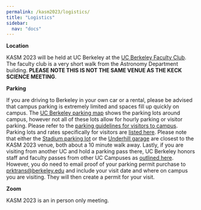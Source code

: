 ```yaml
---
permalink: /kasm2023/logistics/
title: "Logistics"
sidebar:
  nav: "docs"
---
```



**Location**

KASM 2023 will be held at UC Berkeley at the <a href="https://goo.gl/maps/bnBQkSknWNUcoaU79">UC Berkeley Faculty Club</a>. The faculty club is a very short walk from the Astronomy Department building. <b>PLEASE NOTE THIS IS NOT THE SAME VENUE AS THE KECK SCIENCE MEETING</b>.

**Parking**

If you are driving to Berkeley in your own car or a rental, please be advised that campus parking is extremely limited and spaces fill up quickly on campus. The <a href="https://pt.berkeley.edu/sites/default/files/campus_parking_map_2022.pdf">UC Berkeley parking map</a> shows the parking lots around campus, however not all of these lots allow for hourly parking or visitor parking. Please refer to the <a href="https://pt.berkeley.edu/parking/visitor-parking">parking guidelines for visitors to campus</a>. Parking lots and rates specifically for visitors are <a href="https://pt.berkeley.edu/parking/visitor-parking/lots-pricing">listed here</a>. Please note that either the <a href="https://goo.gl/maps/gMqyYgfsBvkt88yd6">Stadium parking lot</a> or the <a href="https://goo.gl/maps/NxADKcQv2UqkDxDD7">Underhill garage</a> are closest to the KASM 2023 venue, both about a 10 minute walk away. Lastly, if you are visiting from another UC and hold a parking pass there, UC Berkeley honors staff and faculty passes from other UC Campuses as <a href="https://pt.berkeley.edu/parking/visitor-parking/reciprocity">outlined here</a>. However, you do need to email proof of your parking permit purchase to prktrans@berkeley.edu and include your visit date and where on campus you are visiting. They will then create a permit for your visit.

**Zoom**

KASM 2023 is an in person only meeting.


